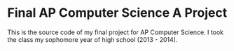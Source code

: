 # Final AP Computer Science A Project

This is the source code of my final project for AP Computer Science. I took the class my sophomore year of high school (2013 - 2014). 
